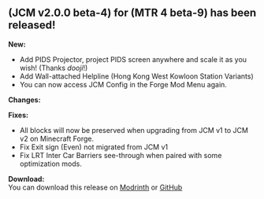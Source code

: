 ## (JCM v2.0.0 beta-4) for (MTR 4 beta-9) has been released!

**New:**  
- Add PIDS Projector, project PIDS screen anywhere and scale it as you wish! (Thanks *dooji*!)
- Add Wall-attached Helpline (Hong Kong West Kowloon Station Variants)
- You can now access JCM Config in the Forge Mod Menu again.

**Changes:**  

**Fixes:**
- All blocks will now be preserved when upgrading from JCM v1 to JCM v2 on Minecraft Forge.
- Fix Exit sign (Even) not migrated from JCM v1
- Fix LRT Inter Car Barriers see-through when paired with some optimization mods.

**Download:**  
You can download this release on [Modrinth](https://modrinth.com/mod/jcm) or [GitHub](https://github.com/DistrictOfJoban/Joban-Client-Mod/releases)
